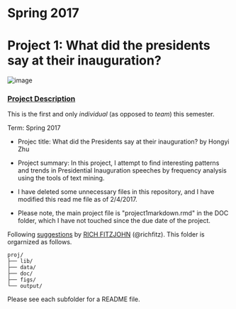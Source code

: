 # Spring 2017
# Project 1: What did the presidents say at their inauguration?

![image](figs/title.jpg)

### [Project Description](doc/)
This is the first and only *individual* (as opposed to *team*) this semester. 

Term: Spring 2017

+ Projec title: What did the Presidents say at their inauguration? by Hongyi Zhu

+ Project summary: In this project, I attempt to find interesting patterns and trends in Presidential Inauguration speeches by frequency analysis using the tools of text mining.

+ I have deleted some unnecessary files in this repository, and I have modified this read me file as of 2/4/2017.
+ Please note, the main project file is "project1markdown.rmd" in the DOC folder, which I have not touched since the due date of the project.


Following [suggestions](http://nicercode.github.io/blog/2013-04-05-projects/) by [RICH FITZJOHN](http://nicercode.github.io/about/#Team) (@richfitz). This folder is orgarnized as follows.

```
proj/
├── lib/
├── data/
├── doc/
├── figs/
└── output/
```

Please see each subfolder for a README file.

